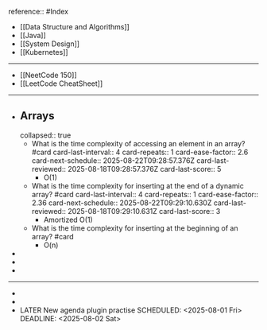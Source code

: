 reference:: #Index

- [[Data Structure and Algorithms]]
- [[Java]]
- [[System Design]]
- [[Kubernetes]]
- ---
- [[NeetCode 150]]
- [[LeetCode CheatSheet]]
- ---
- ## Arrays
  collapsed:: true
	- What is the time complexity of accessing an element in an array? #card
	  card-last-interval:: 4
	  card-repeats:: 1
	  card-ease-factor:: 2.6
	  card-next-schedule:: 2025-08-22T09:28:57.376Z
	  card-last-reviewed:: 2025-08-18T09:28:57.376Z
	  card-last-score:: 5
		- O(1)
	- What is the time complexity for inserting at the end of a dynamic array? #card
	  card-last-interval:: 4
	  card-repeats:: 1
	  card-ease-factor:: 2.36
	  card-next-schedule:: 2025-08-22T09:29:10.630Z
	  card-last-reviewed:: 2025-08-18T09:29:10.631Z
	  card-last-score:: 3
		- Amortized O(1)
	- What is the time complexity for inserting at the beginning of an array? #card
		- O(n)
-
-
-
- ---
-
-
- LATER New agenda plugin practise
  SCHEDULED: <2025-08-01 Fri>
  DEADLINE: <2025-08-02 Sat>